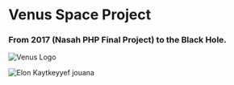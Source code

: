 # Venus Space Project

### From 2017 (Nasah PHP Final Project) to the Black Hole.

![Venus Logo](https://upload.wikimedia.org/wikipedia/commons/e/e7/Tango_Venus.svg)



![Elon Kaytkeyyef jouana](https://thumbs.gfycat.com/UnimportantUnselfishAsiandamselfly-size_restricted.gif)
